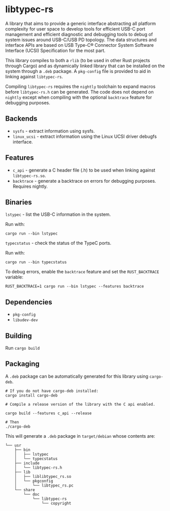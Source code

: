 # libtypec-rs

A library that aims to provide a generic interface abstracting all platform
complexity for user space to develop tools for efficient USB-C port management
and efficient diagnostic and debugging tools to debug of system issues around
USB-C/USB PD topology. The data structures and interface APIs are based on USB
Type-C® Connector System Software Interface (UCSI) Specification for the most
part.

This library compiles to both a `rlib` (to be used in other Rust projects through
Cargo) and as dynamically linked library that can be installed on the system
through a `.deb` package. A `pkg-config` file is provided to aid in linking
against `libtypec-rs`.

Compiling `libtypec-rs` requires the `nightly` toolchain to expand macros before
`libtypec-rs.h` can be generated. The code does not depend on `nightly` except
when compiling with the optional `backtrace` feature for debugging purposes.

## Backends
* `sysfs` - extract information using sysfs.
* `linux_ucsi` - extract information using the Linux UCSI driver debugfs interface.

## Features
* `c_api` - generate a C header file (.h) to be used when linking against `libtypec-rs.so`.
* `backtrace` - generate a backtrace on errors for debugging purposes. Requires nightly.

## Binaries
`lstypec` - list the USB-C information in the system.

Run with:

```
cargo run --bin lstypec
```


`typecstatus` - check the status of the TypeC ports.

Run with:

```
cargo run --bin typecstatus
```

To debug errors, enable the `backtrace` feature and set the `RUST_BACKTRACE` variable:

```
RUST_BACKTRACE=1 cargo run --bin lstypec --features backtrace
```


## Dependencies
- `pkg-config`
-  `libudev-dev`


## Building
Run `cargo build`

## Packaging

A `.deb` package can be automatically generated for this library using `cargo-deb`.

```
# If you do not have cargo-deb installed:
cargo install cargo-deb

# Compile a release version of the library with the C api enabled.

cargo build --features c_api --release

# Then
./cargo-deb
```

This will generate a `.deb` package in `target/debian` whose contents are:
```
└── usr
    ├── bin
    │   ├── lstypec
    │   └── typecstatus
    ├── include
    │   └── libtypec-rs.h
    ├── lib
    │   ├── liblibtypec_rs.so
    │   └── pkgconfig
    │       └── libtypec_rs.pc
    └── share
        └── doc
            └── libtypec-rs
                └── copyright
```

